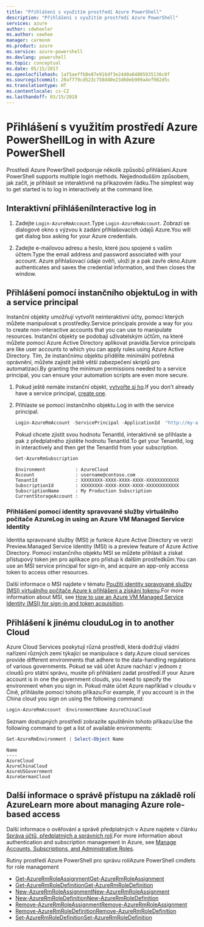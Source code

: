 ```yaml
---
title: "Přihlášení s využitím prostředí Azure PowerShell"
description: "Přihlášení s využitím prostředí Azure PowerShell"
services: azure
author: sdwheeler
ms.author: sewhee
manager: carmonm
ms.product: azure
ms.service: azure-powershell
ms.devlang: powershell
ms.topic: conceptual
ms.date: 05/15/2017
ms.openlocfilehash: 1af5aeffb8e87e916df3e2440a84805935136c0f
ms.sourcegitcommit: 20af779cd523c758d40e23d60eb989a4ef982d5c
ms.translationtype: HT
ms.contentlocale: cs-CZ
ms.lasthandoff: 03/15/2018
---
```

# <a name="log-in-with-azure-powershell"></a><span data-ttu-id="15246-103">Přihlášení s využitím prostředí Azure PowerShell</span><span class="sxs-lookup"><span data-stu-id="15246-103">Log in with Azure PowerShell</span></span>

<span data-ttu-id="15246-104">Prostředí Azure PowerShell podporuje několik způsobů přihlášení.</span><span class="sxs-lookup"><span data-stu-id="15246-104">Azure PowerShell supports multiple login methods.</span></span> <span data-ttu-id="15246-105">Nejjednodušším způsobem, jak začít, je přihlásit se interaktivně na příkazovém řádku.</span><span class="sxs-lookup"><span data-stu-id="15246-105">The simplest way to get started is to log in interactively at the command line.</span></span>

## <a name="interactive-log-in"></a><span data-ttu-id="15246-106">Interaktivní přihlášení</span><span class="sxs-lookup"><span data-stu-id="15246-106">Interactive log in</span></span>

1. <span data-ttu-id="15246-107">Zadejte `Login-AzureRmAccount`.</span><span class="sxs-lookup"><span data-stu-id="15246-107">Type `Login-AzureRmAccount`.</span></span> <span data-ttu-id="15246-108">Zobrazí se dialogové okno s výzvou k zadání přihlašovacích údajů Azure.</span><span class="sxs-lookup"><span data-stu-id="15246-108">You will get dialog box asking for your Azure credentials.</span></span>

2. <span data-ttu-id="15246-109">Zadejte e-mailovou adresu a heslo, které jsou spojené s vaším účtem.</span><span class="sxs-lookup"><span data-stu-id="15246-109">Type the email address and password associated with your account.</span></span> <span data-ttu-id="15246-110">Azure přihlašovací údaje ověří, uloží je a pak zavře okno.</span><span class="sxs-lookup"><span data-stu-id="15246-110">Azure authenticates and saves the credential information, and then closes the window.</span></span>

## <a name="log-in-with-a-service-principal"></a><span data-ttu-id="15246-111">Přihlášení pomocí instančního objektu</span><span class="sxs-lookup"><span data-stu-id="15246-111">Log in with a service principal</span></span>

<span data-ttu-id="15246-112">Instanční objekty umožňují vytvořit neinteraktivní účty, pomocí kterých můžete manipulovat s prostředky.</span><span class="sxs-lookup"><span data-stu-id="15246-112">Service principals provide a way for you to create non-interactive accounts that you can use to manipulate resources.</span></span> <span data-ttu-id="15246-113">Instanční objekty se podobají uživatelským účtům, na které můžete pomocí Azure Active Directory aplikovat pravidla.</span><span class="sxs-lookup"><span data-stu-id="15246-113">Service principals are like user accounts to which you can apply rules using Azure Active Directory.</span></span> <span data-ttu-id="15246-114">Tím, že instančnímu objektu přidělíte minimální potřebná oprávnění, můžete zajistit ještě větší zabezpečení skriptů pro automatizaci.</span><span class="sxs-lookup"><span data-stu-id="15246-114">By granting the minimum permissions needed to a service principal, you can ensure your automation scripts are even more secure.</span></span>

1. <span data-ttu-id="15246-115">Pokud ještě nemáte instanční objekt, [vytvořte si ho](create-azure-service-principal-azureps.md).</span><span class="sxs-lookup"><span data-stu-id="15246-115">If you don't already have a service principal, [create one](create-azure-service-principal-azureps.md).</span></span>

2. <span data-ttu-id="15246-116">Přihlaste se pomocí instančního objektu.</span><span class="sxs-lookup"><span data-stu-id="15246-116">Log in with the service principal.</span></span>

    ```powershell
    Login-AzureRmAccount -ServicePrincipal -ApplicationId  "http://my-app" -Credential $pscredential -TenantId $tenantid
    ```

    <span data-ttu-id="15246-117">Pokud chcete zjistit svou hodnotu TenantId, interaktivně se přihlaste a pak z předplatného zjistěte hodnotu TenantId.</span><span class="sxs-lookup"><span data-stu-id="15246-117">To get your TenantId, log in interactively and then get the TenantId from your subscription.</span></span>

    ```powershell
    Get-AzureRmSubscription
    ```

    ```
    Environment           : AzureCloud
    Account               : username@contoso.com
    TenantId              : XXXXXXXX-XXXX-XXXX-XXXX-XXXXXXXXXXXX
    SubscriptionId        : XXXXXXXX-XXXX-XXXX-XXXX-XXXXXXXXXXXX
    SubscriptionName      : My Production Subscription
    CurrentStorageAccount :
    ```

### <a name="log-in-using-an-azure-vm-managed-service-identity"></a><span data-ttu-id="15246-118">Přihlášení pomocí identity spravované služby virtuálního počítače Azure</span><span class="sxs-lookup"><span data-stu-id="15246-118">Log in using an Azure VM Managed Service Identity</span></span>

<span data-ttu-id="15246-119">Identita spravované služby (MSI) je funkce Azure Active Directory ve verzi Preview.</span><span class="sxs-lookup"><span data-stu-id="15246-119">Managed Service Identity (MSI) is a preview feature of Azure Active Directory.</span></span> <span data-ttu-id="15246-120">Pomocí instančního objektu MSI se můžete přihlásit a získat přístupový token jen pro aplikace pro přístup k dalším prostředkům.</span><span class="sxs-lookup"><span data-stu-id="15246-120">You can use an MSI service principal for sign-in, and acquire an app-only access token to access other resources.</span></span>

<span data-ttu-id="15246-121">Další informace o MSI najdete v tématu [Použití identity spravované služby (MSI) virtuálního počítače Azure k přihlášení a získání tokenu](/azure/active-directory/msi-how-to-get-access-token-using-msi).</span><span class="sxs-lookup"><span data-stu-id="15246-121">For more information about MSI, see [How to use an Azure VM Managed Service Identity (MSI) for sign-in and token acquisition](/azure/active-directory/msi-how-to-get-access-token-using-msi).</span></span>

## <a name="log-in-to-another-cloud"></a><span data-ttu-id="15246-122">Přihlášení k jinému cloudu</span><span class="sxs-lookup"><span data-stu-id="15246-122">Log in to another Cloud</span></span>

<span data-ttu-id="15246-123">Azure Cloud Services poskytují různá prostředí, která dodržují vládní nařízení různých zemí týkající se manipulace s daty.</span><span class="sxs-lookup"><span data-stu-id="15246-123">Azure cloud services provide different environments that adhere to the data-handling regulations of various governments.</span></span> <span data-ttu-id="15246-124">Pokud se váš účet Azure nachází v jednom z cloudů pro státní správu, musíte při přihlášení zadat prostředí.</span><span class="sxs-lookup"><span data-stu-id="15246-124">If your Azure account is in one the government clouds, you need to specify the environment when you sign in.</span></span> <span data-ttu-id="15246-125">Pokud máte účet Azure například v cloudu v Číně, přihlásíte pomocí tohoto příkazu:</span><span class="sxs-lookup"><span data-stu-id="15246-125">For example, if you account is in the China cloud you sign on using the following command:</span></span>

```powershell
Login-AzureRmAccount -EnvironmentName AzureChinaCloud
```

<span data-ttu-id="15246-126">Seznam dostupných prostředí zobrazíte spuštěním tohoto příkazu:</span><span class="sxs-lookup"><span data-stu-id="15246-126">Use the following command to get a list of available environments:</span></span>

```powershell
Get-AzureRmEnvironment | Select-Object Name
```

```
Name
----
AzureCloud
AzureChinaCloud
AzureUSGovernment
AzureGermanCloud
```

## <a name="learn-more-about-managing-azure-role-based-access"></a><span data-ttu-id="15246-127">Další informace o správě přístupu na základě rolí Azure</span><span class="sxs-lookup"><span data-stu-id="15246-127">Learn more about managing Azure role-based access</span></span>

<span data-ttu-id="15246-128">Další informace o ověřování a správě předplatných v Azure najdete v článku [Správa účtů, předplatných a správních rolí](/azure/active-directory/role-based-access-control-configure).</span><span class="sxs-lookup"><span data-stu-id="15246-128">For more information about authentication and subscription management in Azure, see [Manage Accounts, Subscriptions, and Administrative Roles](/azure/active-directory/role-based-access-control-configure).</span></span>

<span data-ttu-id="15246-129">Rutiny prostředí Azure PowerShell pro správu rolí</span><span class="sxs-lookup"><span data-stu-id="15246-129">Azure PowerShell cmdlets for role management</span></span>

* [<span data-ttu-id="15246-130">Get-AzureRmRoleAssignment</span><span class="sxs-lookup"><span data-stu-id="15246-130">Get-AzureRmRoleAssignment</span></span>](/powershell/module/AzureRM.Resources/Get-AzureRmRoleAssignment)
* [<span data-ttu-id="15246-131">Get-AzureRmRoleDefinition</span><span class="sxs-lookup"><span data-stu-id="15246-131">Get-AzureRmRoleDefinition</span></span>](/powershell/module/AzureRM.Resources/Get-AzureRmRoleDefinition)
* [<span data-ttu-id="15246-132">New-AzureRmRoleAssignment</span><span class="sxs-lookup"><span data-stu-id="15246-132">New-AzureRmRoleAssignment</span></span>](/powershell/module/AzureRM.Resources/New-AzureRmRoleAssignment)
* [<span data-ttu-id="15246-133">New-AzureRmRoleDefinition</span><span class="sxs-lookup"><span data-stu-id="15246-133">New-AzureRmRoleDefinition</span></span>](/powershell/module/AzureRM.Resources/New-AzureRmRoleDefinition)
* [<span data-ttu-id="15246-134">Remove-AzureRmRoleAssignment</span><span class="sxs-lookup"><span data-stu-id="15246-134">Remove-AzureRmRoleAssignment</span></span>](/powershell/module/AzureRM.Resources/Remove-AzureRmRoleAssignment)
* [<span data-ttu-id="15246-135">Remove-AzureRmRoleDefinition</span><span class="sxs-lookup"><span data-stu-id="15246-135">Remove-AzureRmRoleDefinition</span></span>](/powershell/module/AzureRM.Resources/Remove-AzureRmRoleDefinition)
* [<span data-ttu-id="15246-136">Set-AzureRmRoleDefinition</span><span class="sxs-lookup"><span data-stu-id="15246-136">Set-AzureRmRoleDefinition</span></span>](/powershell/moduel/AzureRM.Resources/Set-AzureRmRoleDefinition)
